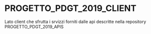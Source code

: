 # PROGETTO_PDGT_2019_CLIENT
Lato client che sfrutta i srvizzi forniti dalle api descritte nella repository PROGETTO_PDGT_2019_APIS
